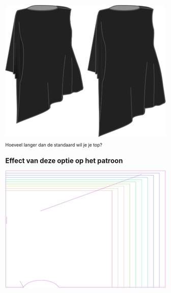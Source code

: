 ![Bonus lengte](lengthbonus.svg)

Hoeveel langer dan de standaard wil je je top?


## Effect van deze optie op het patroon
![Deze afbeelding toont het effect van deze optie door meerdere varianten die een andere waarde hebben voor deze optie te vervangen](tamiko_lengthbonus_sample.svg "Effect van deze optie op het patroon")